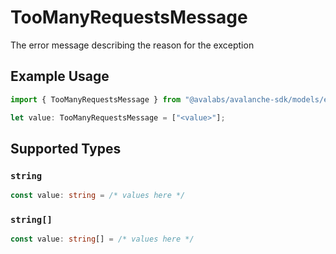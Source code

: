 # TooManyRequestsMessage

The error message describing the reason for the exception

## Example Usage

```typescript
import { TooManyRequestsMessage } from "@avalabs/avalanche-sdk/models/errors";

let value: TooManyRequestsMessage = ["<value>"];
```

## Supported Types

### `string`

```typescript
const value: string = /* values here */
```

### `string[]`

```typescript
const value: string[] = /* values here */
```


